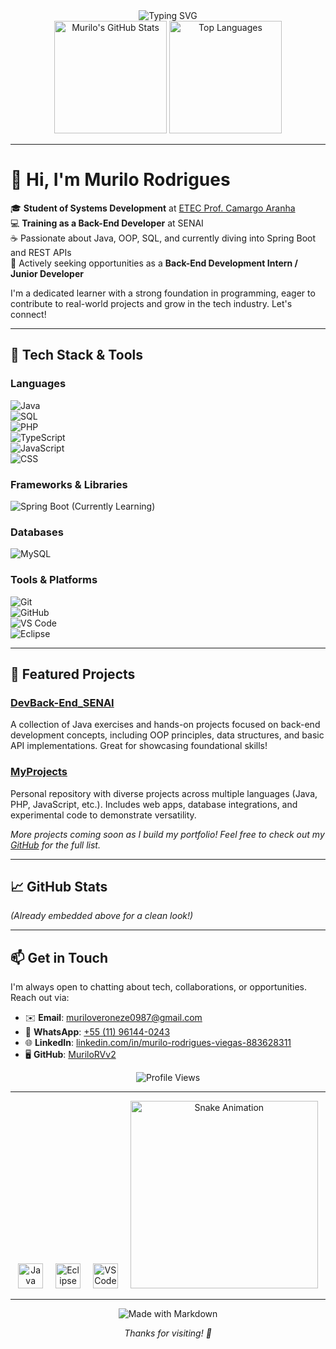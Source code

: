 <div align="center">
  <img src="https://readme-typing-svg.herokuapp.com?font=Fira+Code&pause=1000&color=FF6B6B&center=true&vCenter=true&width=435&lines=Hi+there!+I'm+Murilo+Rodrigues;Systems+Development+Student;Back-End+Developer+Trainee;Passionate+about+Java+%26+Spring+Boot" alt="Typing SVG" />
</div>

<div align="center">
  <img height="180em" src="https://github-readme-stats.vercel.app/api?username=MuriloRVv2&show_icons=true&hide_title=true&count_private=true&theme=dracula" alt="Murilo's GitHub Stats" />
  <img height="180em" src="https://github-readme-stats.vercel.app/api/top-langs/?username=MuriloRVv2&layout=compact&langs_count=7&theme=dracula" alt="Top Languages" />
</div>

---

# 👋 Hi, I'm Murilo Rodrigues

🎓 **Student of Systems Development** at [ETEC Prof. Camargo Aranha](https://www.etec.camargoaranha.com.br/)  
💻 **Training as a Back-End Developer** at SENAI  
☕ Passionate about Java, OOP, SQL, and currently diving into Spring Boot and REST APIs  
🚀 Actively seeking opportunities as a **Back-End Development Intern / Junior Developer**

I'm a dedicated learner with a strong foundation in programming, eager to contribute to real-world projects and grow in the tech industry. Let's connect!

---

## 🔧 Tech Stack & Tools

### Languages
![Java](https://img.shields.io/badge/Java-007396?style=for-the-badge&logo=java&logoColor=white)  
![SQL](https://img.shields.io/badge/SQL-4479A1?style=for-the-badge&logo=postgresql&logoColor=white)  
![PHP](https://img.shields.io/badge/PHP-777BB4?style=for-the-badge&logo=php&logoColor=white)  
![TypeScript](https://img.shields.io/badge/TypeScript-007ACC?style=for-the-badge&logo=typescript&logoColor=white)  
![JavaScript](https://img.shields.io/badge/JavaScript-F7DF1E?style=for-the-badge&logo=javascript&logoColor=black)  
![CSS](https://img.shields.io/badge/CSS-1572B6?style=for-the-badge&logo=css3&logoColor=white)

### Frameworks & Libraries
![Spring Boot](https://img.shields.io/badge/Spring%20Boot-6DB33F?style=for-the-badge&logo=spring&logoColor=white) (Currently Learning)

### Databases
![MySQL](https://img.shields.io/badge/MySQL-4479A1?style=for-the-badge&logo=mysql&logoColor=white)

### Tools & Platforms
![Git](https://img.shields.io/badge/Git-F05032?style=for-the-badge&logo=git&logoColor=white)  
![GitHub](https://img.shields.io/badge/GitHub-181717?style=for-the-badge&logo=github&logoColor=white)  
![VS Code](https://img.shields.io/badge/VS%20Code-007ACC?style=for-the-badge&logo=visual-studio-code&logoColor=white)  
![Eclipse](https://img.shields.io/badge/Eclipse-2C1810?style=for-the-badge&logo=eclipse&logoColor=white)

---

## 📂 Featured Projects

### [DevBack-End_SENAI](https://github.com/MuriloRVv2/DevBack-End_SENAI)
A collection of Java exercises and hands-on projects focused on back-end development concepts, including OOP principles, data structures, and basic API implementations. Great for showcasing foundational skills!

### [MyProjects](https://github.com/MuriloRVv2/MyProjects)
Personal repository with diverse projects across multiple languages (Java, PHP, JavaScript, etc.). Includes web apps, database integrations, and experimental code to demonstrate versatility.

*More projects coming soon as I build my portfolio! Feel free to check out my [GitHub](https://github.com/MuriloRVv2?tab=repositories) for the full list.*

---

## 📈 GitHub Stats
*(Already embedded above for a clean look!)*

---

## 📫 Get in Touch

I'm always open to chatting about tech, collaborations, or opportunities. Reach out via:

- ✉️ **Email**: [muriloveroneze0987@gmail.com](mailto:muriloveroneze0987@gmail.com)  
- 📱 **WhatsApp**: [+55 (11) 96144-0243](https://wa.me/5511961440243)  
- 🌐 **LinkedIn**: [linkedin.com/in/murilo-rodrigues-viegas-883628311](https://www.linkedin.com/in/murilo-rodrigues-viegas-883628311)  
- 🖥️ **GitHub**: [MuriloRVv2](https://github.com/MuriloRVv2)

<div align="center">
  <img src="https://komarev.com/ghpvc/?username=MuriloRVv2&style=flat-square&color=blue" alt="Profile Views" />
</div>

---

<div align="center">
  <img src="https://cdn4.iconfinder.com/data/icons/logos-and-brands/512/181_Java_logo_logos-512.png" height="40" alt="Java" />  
  <img width="12" />  
  <img src="https://download.logo.wine/logo/Eclipse_(software)/Eclipse_(software)-Logo.wine.png" height="40" alt="Eclipse" />  
  <img width="12" />  
  <img src="https://upload.wikimedia.org/wikipedia/commons/thumb/9/9a/Visual_Studio_Code_1.35_icon.svg/512px-Visual_Studio_Code_1.35_icon.svg.png?20210804221519" height="40" alt="VS Code" />  
  <img width="12" />  
  <img src="https://github.com/MuriloRVv2/MuriloRVv2/blob/output/github-contribution-grid-snake.gif" alt="Snake Animation" width="300" />
</div>

---

<div align="center">
  <img src="https://img.shields.io/badge/Made%20with%20Markdown-1f425f.svg?style=for-the-badge&logo=github&logoColor=white" alt="Made with Markdown" />
  <p><i>Thanks for visiting! 🚀</i></p>
</div>
